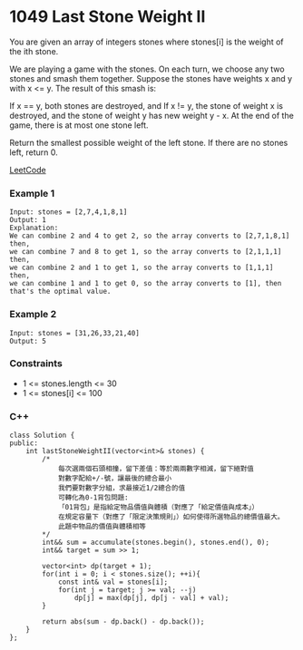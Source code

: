 # 1049 Last Stone Weight II

You are given an array of integers stones where stones[i] is the weight of the ith stone.

We are playing a game with the stones. On each turn, we choose any two stones and smash them together. Suppose the stones have weights x and y with x <= y. The result of this smash is:

If x == y, both stones are destroyed, and
If x != y, the stone of weight x is destroyed, and the stone of weight y has new weight y - x.
At the end of the game, there is at most one stone left.

Return the smallest possible weight of the left stone. If there are no stones left, return 0.

[LeetCode](https://leetcode.cn/problems/last-stone-weight-ii/)


### Example 1

```
Input: stones = [2,7,4,1,8,1]
Output: 1
Explanation:
We can combine 2 and 4 to get 2, so the array converts to [2,7,1,8,1] then,
we can combine 7 and 8 to get 1, so the array converts to [2,1,1,1] then,
we can combine 2 and 1 to get 1, so the array converts to [1,1,1] then,
we can combine 1 and 1 to get 0, so the array converts to [1], then that's the optimal value.
```

### Example 2

```
Input: stones = [31,26,33,21,40]
Output: 5
```

### Constraints

* 1 <= stones.length <= 30
* 1 <= stones[i] <= 100

### C++ 

```
class Solution {
public:
    int lastStoneWeightII(vector<int>& stones) {
        /*
            每次選兩個石頭相撞，留下差值：等於兩兩數字相減，留下絕對值
            對數字配給+/-號，讓最後的總合最小
            我們要對數字分組，求最接近1/2總合的值
            可轉化為0-1背包問題:
            「01背包」是指給定物品價值與體積（對應了「給定價值與成本」）
            在規定容量下（對應了「限定決策規則」）如何使得所選物品的總價值最大。
            此題中物品的價值與體積相等
        */
        int&& sum = accumulate(stones.begin(), stones.end(), 0);
        int&& target = sum >> 1;

        vector<int> dp(target + 1);
        for(int i = 0; i < stones.size(); ++i){
            const int& val = stones[i];
            for(int j = target; j >= val; --j)
                dp[j] = max(dp[j], dp[j - val] + val);
        }

        return abs(sum - dp.back() - dp.back());
    }
};
```